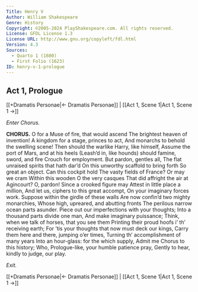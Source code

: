 ```yaml
---
Title: Henry V
Author: William Shakespeare
Genre: History
Copyright: ©2005-2024 PlayShakespeare.com. All rights reserved.
License: GFDL License 1.3
License URL: http://www.gnu.org/copyleft/fdl.html
Version: 4.3
Sources:
  - Quarto 1 (1600)
  - First Folio (1623)
ID: henry-v-1-prologue
---
```


## Act 1, Prologue
[[+Dramatis Personae|← Dramatis Personae]] | [[Act 1, Scene 1|Act 1, Scene 1 →]]


*Enter Chorus.*

**CHORUS.**
O for a Muse of fire, that would ascend
The brightest heaven of invention!
A kingdom for a stage, princes to act,
And monarchs to behold the swelling scene!
Then should the warlike Harry, like himself,
Assume the port of Mars, and at his heels
(Leash’d in, like hounds) should famine, sword, and fire
Crouch for employment. But pardon, gentles all,
The flat unraised spirits that hath dar’d
On this unworthy scaffold to bring forth
So great an object. Can this cockpit hold
The vasty fields of France? Or may we cram
Within this wooden O the very casques
That did affright the air at Agincourt?
O, pardon! Since a crooked figure may
Attest in little place a million,
And let us, ciphers to this great accompt,
On your imaginary forces work.
Suppose within the girdle of these walls
Are now confin’d two mighty monarchies,
Whose high, upreared, and abutting fronts
The perilous narrow ocean parts asunder.
Piece out our imperfections with your thoughts;
Into a thousand parts divide one man,
And make imaginary puissance;
Think, when we talk of horses, that you see them
Printing their proud hoofs i’ th’ receiving earth;
For ’tis your thoughts that now must deck our kings,
Carry them here and there, jumping o’er times,
Turning th’ accomplishment of many years
Into an hour-glass: for the which supply,
Admit me Chorus to this history;
Who, Prologue-like, your humble patience pray,
Gently to hear, kindly to judge, our play.


*Exit.*

[[+Dramatis Personae|← Dramatis Personae]] | [[Act 1, Scene 1|Act 1, Scene 1 →]]